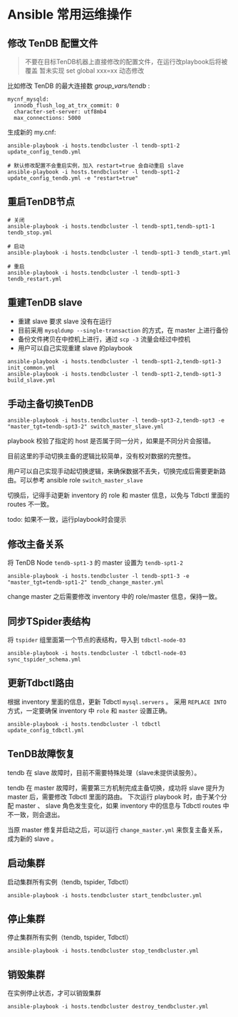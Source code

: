 # Ansible 常用运维操作

## 修改 TenDB 配置文件

> 不要在目标TenDB机器上直接修改的配置文件，在运行改playbook后将被覆盖
> 暂未实现 set global xxx=xx 动态修改

比如修改 TenDB 的最大连接数 _group_vars/tendb_ :
```
mycnf_mysqld:
  innodb_flush_log_at_trx_commit: 0
  character-set-server: utf8mb4
  max_connections: 5000
```

生成新的 my.cnf:
```
ansible-playbook -i hosts.tendbcluster -l tendb-spt1-2 update_config_tendb.yml

# 默认修改配置不会重启实例，加入 restart=true 会自动重启 slave
ansible-playbook -i hosts.tendbcluster -l tendb-spt1-2 update_config_tendb.yml -e "restart=true"
```

## 重启TenDB节点
```
# 关闭
ansible-playbook -i hosts.tendbcluster -l tendb-spt1,tendb-spt1-1 tendb_stop.yml

# 启动
ansible-playbook -i hosts.tendbcluster -l tendb-spt1-3 tendb_start.yml

# 重启
ansible-playbook -i hosts.tendbcluster -l tendb-spt1-3 tendb_restart.yml
```


## 重建TenDB slave

- 重建 slave 要求 slave 没有在运行
- 目前采用 `mysqldump --single-transaction` 的方式，在 master 上进行备份
- 备份文件拷贝在中控机上进行，通过 `scp -3` 流量会经过中控机
- 用户可以自己实现重建 slave 的playbook

```
ansible-playbook -i hosts.tendbcluster -l tendb-spt1-2,tendb-spt1-3 init_common.yml
ansible-playbook -i hosts.tendbcluster -l tendb-spt1-2,tendb-spt1-3 build_slave.yml
```

## 手动主备切换TenDB
```
ansible-playbook -i hosts.tendbcluster -l tendb-spt3-2,tendb-spt3 -e "master_tgt=tendb-spt3-2" switch_master_slave.yml
```

playbook 校验了指定的 host 是否属于同一分片，如果是不同分片会报错。

目前这里的手动切换主备的逻辑比较简单，没有校对数据的完整性。

用户可以自己实现手动起切换逻辑，来确保数据不丢失，切换完成后需要更新路由。可以参考 ansible role  `switch_master_slave`

切换后，记得手动更新 inventory 的 role 和 master 信息，以免与 Tdbctl 里面的 routes 不一致。

todo: 如果不一致，运行playbook时会提示

## 修改主备关系
将 TenDB Node `tendb-spt1-3` 的 master 设置为 `tendb-spt1-2`
```
ansible-playbook -i hosts.tendbcluster -l tendb-spt1-3 -e "master_tgt=tendb-spt1-2" tendb_change_master.yml 
```
change master 之后需要修改 inventory 中的 role/master 信息，保持一致。

## 同步TSpider表结构
将 `tspider` 组里面第一个节点的表结构，导入到 `tdbctl-node-03`
```
ansible-playbook -i hosts.tendbcluster -l tdbctl-node-03 sync_tspider_schema.yml
```

## 更新Tdbctl路由
根据 inventory 里面的信息，更新 Tdbctl `mysql.servers` 。
采用 `REPLACE INTO` 方式，一定要确保 inventory 中 `role` 和 `master` 设置正确。
```
ansible-playbook -i hosts.tendbcluster -l tdbctl update_config_tdbctl.yml
```

## TenDB故障恢复
tendb 在 slave 故障时，目前不需要特殊处理（slave未提供读服务）。

tendb 在 master 故障时，需要第三方机制完成主备切换，成功将 slave 提升为 master 后，需要修改 Tdbctl 里面的路由。
下次运行 playbook 时，由于某个分配 master 、 slave 角色发生变化，如果 inventory 中的信息与 Tdbctl routes 中不一致，则会退出。

当原 master 修复并启动之后，可以运行 `change_master.yml` 来恢复主备关系，成为新的 slave 。

## 启动集群
启动集群所有实例（tendb, tspider, Tdbctl）
```
ansible-playbook -i hosts.tendbcluster start_tendbcluster.yml
```

## 停止集群
停止集群所有实例（tendb, tspider, Tdbctl）
```
ansible-playbook -i hosts.tendbcluster stop_tendbcluster.yml
```
## 销毁集群
在实例停止状态，才可以销毁集群
```
ansible-playbook -i hosts.tendbcluster destroy_tendbcluster.yml
```
